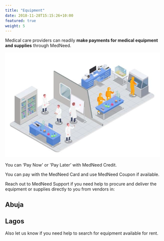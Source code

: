 ```yaml
---
title: "Equipment"
date: 2018-11-28T15:15:26+10:00
featured: true
weight: 5
---
```


Medical care providers can readily **make payments for medical equipment and supplies** through MedNeed. 

![Medical Equipment](/images/illustrations/medical-products.webp)

You can ‘Pay Now' or 'Pay Later’ with MedNeed Credit. 

You can pay with the MedNeed Card and use MedNeed Coupon if available.

Reach out to MedNeed Support if you need help to procure and deliver the equipment or supplies directly to you from vendors in:
## Abuja
## Lagos
Also let us know if you need help to search for equipment available for rent. 


